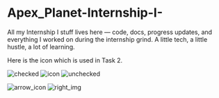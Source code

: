 # Apex_Planet-Internship-I-
All my Internship I stuff lives here — code, docs, progress updates, and everything I worked on during the internship grind. A little tech, a little hustle, a lot of learning.


Here is the icon which is used in Task 2.

![checked](https://github.com/user-attachments/assets/8f7cf776-557d-4e17-9e15-2a880614ba50)
![icon](https://github.com/user-attachments/assets/3fba45ab-4d4a-4c14-85f2-ff1e6dc26ea0)
![unchecked](https://github.com/user-attachments/assets/5cdb6304-a92e-4f95-9384-1736613a7764)


![arrow_icon](https://github.com/user-attachments/assets/03ff903b-43d1-4ab5-84d8-a95334d79ef5)
![right_img](https://github.com/user-attachments/assets/8b301308-e5ff-4387-bf9a-30adac4236c7)

